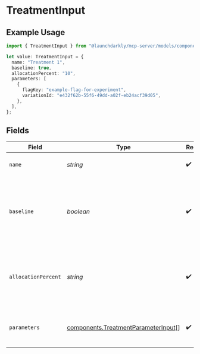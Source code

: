 # TreatmentInput

## Example Usage

```typescript
import { TreatmentInput } from "@launchdarkly/mcp-server/models/components";

let value: TreatmentInput = {
  name: "Treatment 1",
  baseline: true,
  allocationPercent: "10",
  parameters: [
    {
      flagKey: "example-flag-for-experiment",
      variationId: "e432f62b-55f6-49dd-a02f-eb24acf39d05",
    },
  ],
};
```

## Fields

| Field                                                                                      | Type                                                                                       | Required                                                                                   | Description                                                                                | Example                                                                                    |
| ------------------------------------------------------------------------------------------ | ------------------------------------------------------------------------------------------ | ------------------------------------------------------------------------------------------ | ------------------------------------------------------------------------------------------ | ------------------------------------------------------------------------------------------ |
| `name`                                                                                     | *string*                                                                                   | :heavy_check_mark:                                                                         | The treatment name                                                                         | Treatment 1                                                                                |
| `baseline`                                                                                 | *boolean*                                                                                  | :heavy_check_mark:                                                                         | Whether this treatment is the baseline to compare other treatments against                 | true                                                                                       |
| `allocationPercent`                                                                        | *string*                                                                                   | :heavy_check_mark:                                                                         | The percentage of traffic allocated to this treatment during the iteration                 | 10                                                                                         |
| `parameters`                                                                               | [components.TreatmentParameterInput](../../models/components/treatmentparameterinput.md)[] | :heavy_check_mark:                                                                         | Details on the flag and variation to use for this treatment                                |                                                                                            |